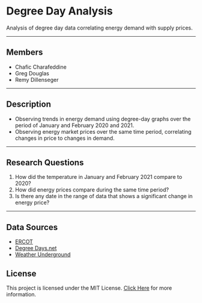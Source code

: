 # Degree Day Analysis
Analysis of degree day data correlating energy demand with supply prices.

---
## Members
- Chafic Charafeddine
- Greg Douglas
- Remy Dillenseger

---
## Description
- Observing trends in energy demand using degree-day graphs over the period of January and February 2020 and 2021. 
- Observing energy market prices over the same time period, correlating changes in price to changes in demand.

---
## Research Questions
1. How did the temperature in January and February 2021 compare to 2020?
2. How did energy prices compare during the same time period?
3. Is there any date in the range of data that shows a significant change in energy price?

---
## Data Sources
- [ERCOT](http://www.ercot.com/about) 
- [Degree Days.net](https://www.degreedays.net/about)
- [Weather Underground](https://www.wunderground.com/about/our-company)

## License
This project is licensed under the MIT License.
[Click Here](https://github.com/rdillens/Degree_Day_Analysis/blob/main/LICENSE) for more information.